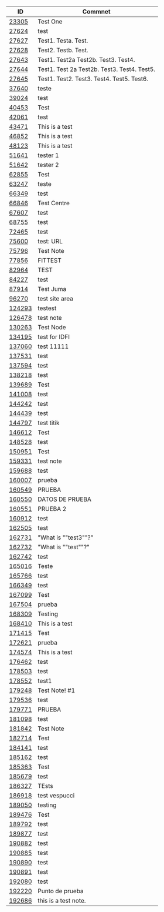 **ID** | **Commnet**
---------|--------------
[23305](http://www.openstreetmap.org/note/23305#map=19/15.2960451/44.2309678) | Test One
[27624](http://www.openstreetmap.org/note/27624#map=19/5.8782147/-55.1297486) | test
[27627](http://www.openstreetmap.org/note/27627#map=19/49.2962407/-18.7203786) | Test1. Testa. Test.
[27628](http://www.openstreetmap.org/note/27628#map=19/49.2959066/-18.7200326) | Test2. Testb. Test.
[27643](http://www.openstreetmap.org/note/27643#map=19/49.2960570/-18.7200460) | Test1. Test2a Test2b. Test3. Test4.
[27644](http://www.openstreetmap.org/note/27644#map=19/49.2961742/-18.7202257) | Test1. Test 2a Test2b. Test3. Test4. Test5.
[27645](http://www.openstreetmap.org/note/27645#map=19/49.2962582/-18.7198448) | Test1. Test2. Test3. Test4. Test5. Test6.
[37640](http://www.openstreetmap.org/note/37640#map=19/-21.6165394/-55.1656580) | teste
[39024](http://www.openstreetmap.org/note/39024#map=19/44.5293572/18.7169239) | test
[40453](http://www.openstreetmap.org/note/40453#map=19/43.3418194/17.8013438) | Test
[42061](http://www.openstreetmap.org/note/42061#map=19/31.3473126/121.5745582) | test
[43471](http://www.openstreetmap.org/note/43471#map=19/55.0000000/-130.0000000) | This is a test
[46852](http://www.openstreetmap.org/note/46852#map=19/55.0000000/-130.0000000) | This is a test
[48123](http://www.openstreetmap.org/note/48123#map=19/55.0000000/-130.0000000) | This is a test
[51641](http://www.openstreetmap.org/note/51641#map=19/-7.8705237/112.0200348) | tester 1
[51642](http://www.openstreetmap.org/note/51642#map=19/-7.8832769/112.0258713) | tester 2
[62855](http://www.openstreetmap.org/note/62855#map=19/21.5706106/39.1716671) | Test
[63247](http://www.openstreetmap.org/note/63247#map=19/-20.4583384/-54.5905280) | teste
[66349](http://www.openstreetmap.org/note/66349#map=19/43.8575928/18.4244531) | test
[66846](http://www.openstreetmap.org/note/66846#map=19/51.5909093/-2.9911888) | Test Centre
[67607](http://www.openstreetmap.org/note/67607#map=19/-6.9206968/107.7192575) | test
[68755](http://www.openstreetmap.org/note/68755#map=19/-3.4761541/102.5278473) | test
[72465](http://www.openstreetmap.org/note/72465#map=19/41.2272807/-95.9381962) | test
[75600](http://www.openstreetmap.org/note/75600#map=19/-0.6795915/29.0148926) | test: URL
[75796](http://www.openstreetmap.org/note/75796#map=19/17.1506400/-89.0694787) | Test Note
[77856](http://www.openstreetmap.org/note/77856#map=19/11.2435698/125.0079051) | FITTEST
[82964](http://www.openstreetmap.org/note/82964#map=19/-7.0436533/113.9484787) | TEST
[84227](http://www.openstreetmap.org/note/84227#map=19/41.9581498/-70.6672382) | test
[87914](http://www.openstreetmap.org/note/87914#map=19/-5.3658269/-60.3293610) | Test Juma
[96270](http://www.openstreetmap.org/note/96270#map=19/51.0303969/-1.5269279) | test site area
[124293](http://www.openstreetmap.org/note/124293#map=19/61.6792872/27.2780657) | testest
[126478](http://www.openstreetmap.org/note/126478#map=19/-6.2460400/106.8050300) | test note
[130263](http://www.openstreetmap.org/note/130263#map=19/21.0118458/105.7991982) | Test  Node
[134195](http://www.openstreetmap.org/note/134195#map=19/41.6823355/44.8553753) | test for IDFI
[137060](http://www.openstreetmap.org/note/137060#map=19/12.1751895/109.1794682) | test 11111
[137531](http://www.openstreetmap.org/note/137531#map=19/37.5595050/127.0721412) | test
[137594](http://www.openstreetmap.org/note/137594#map=19/37.2326946/-90.3566319) | test
[138218](http://www.openstreetmap.org/note/138218#map=19/39.9219150/116.4634895) | test
[139689](http://www.openstreetmap.org/note/139689#map=19/24.9462191/-98.9058781) | Test
[141008](http://www.openstreetmap.org/note/141008#map=19/5.2066419/-74.7363397) | test
[144242](http://www.openstreetmap.org/note/144242#map=19/30.0622530/31.2679696) | test
[144439](http://www.openstreetmap.org/note/144439#map=19/43.3374458/17.8231502) | test
[144797](http://www.openstreetmap.org/note/144797#map=19/-7.5230116/110.6143534) | test titik
[146612](http://www.openstreetmap.org/note/146612#map=19/13.0897614/-59.6265793) | Test
[148528](http://www.openstreetmap.org/note/148528#map=19/50.4170000/3.7605500) | test
[150951](http://www.openstreetmap.org/note/150951#map=19/59.7494233/10.0151539) | Test
[159331](http://www.openstreetmap.org/note/159331#map=19/1.5003206/110.3611851) | test note
[159688](http://www.openstreetmap.org/note/159688#map=19/39.9625171/32.5795269) | test
[160007](http://www.openstreetmap.org/note/160007#map=19/19.3542659/-99.1854662) | prueba
[160549](http://www.openstreetmap.org/note/160549#map=19/-0.3581691/-78.5487270) | PRUEBA
[160550](http://www.openstreetmap.org/note/160550#map=19/-0.3464105/-78.5687256) | DATOS DE PRUEBA
[160551](http://www.openstreetmap.org/note/160551#map=19/-0.3464749/-78.5758495) | PRUEBA 2
[160912](http://www.openstreetmap.org/note/160912#map=19/14.7731656/-17.4062490) | test
[162505](http://www.openstreetmap.org/note/162505#map=19/28.6684963/-106.1321676) | test
[162731](http://www.openstreetmap.org/note/162731#map=19/21.3265123/39.9520719) | "What is ""test3""?"
[162732](http://www.openstreetmap.org/note/162732#map=19/21.3268347/39.9520531) | "What is ""test""?"
[162742](http://www.openstreetmap.org/note/162742#map=19/37.3661500/127.1280100) | test
[165016](http://www.openstreetmap.org/note/165016#map=19/-21.1252574/-56.4295578) | Teste
[165766](http://www.openstreetmap.org/note/165766#map=19/33.7401727/-118.1058383) | test
[166349](http://www.openstreetmap.org/note/166349#map=19/40.0428934/116.2885022) | test
[167099](http://www.openstreetmap.org/note/167099#map=19/32.5376241/104.4439316) | Test
[167504](http://www.openstreetmap.org/note/167504#map=19/-1.0710787/-80.4475148) | prueba
[168309](http://www.openstreetmap.org/note/168309#map=19/63.4178718/38.7275362) | Testing
[168410](http://www.openstreetmap.org/note/168410#map=19/21.0374931/105.7810745) | This is a test
[171415](http://www.openstreetmap.org/note/171415#map=19/37.0554511/-106.2086105) | Test
[172621](http://www.openstreetmap.org/note/172621#map=19/-41.4721553/-72.9396915) | prueba
[174574](http://www.openstreetmap.org/note/174574#map=19/57.5029135/-112.8189468) | This is a test
[176462](http://www.openstreetmap.org/note/176462#map=19/53.1284749/29.2156804) | test
[178503](http://www.openstreetmap.org/note/178503#map=19/51.5512721/0.2002645) | test
[178552](http://www.openstreetmap.org/note/178552#map=19/42.8747100/74.5809326) | test1
[179248](http://www.openstreetmap.org/note/179248#map=19/38.7488287/-75.1476002) | Test Note! #1
[179536](http://www.openstreetmap.org/note/179536#map=19/36.4841500/-114.5270800) | test
[179771](http://www.openstreetmap.org/note/179771#map=19/41.6446164/-0.8617589) | PRUEBA
[181098](http://www.openstreetmap.org/note/181098#map=19/51.2138525/4.2506661) | test
[181842](http://www.openstreetmap.org/note/181842#map=19/22.6445513/76.0892057) | Test Note
[182714](http://www.openstreetmap.org/note/182714#map=19/39.6846003/54.8803139) | Test
[184141](http://www.openstreetmap.org/note/184141#map=19/44.1400107/-88.5086489) | test
[185162](http://www.openstreetmap.org/note/185162#map=19/32.7527769/-96.8252563) | test
[185363](http://www.openstreetmap.org/note/185363#map=19/38.2101131/-90.3801441) | Test
[185679](http://www.openstreetmap.org/note/185679#map=19/16.0476282/108.1772232) | test
[186327](http://www.openstreetmap.org/note/186327#map=19/56.9719538/21.9809175) | TEsts
[186918](http://www.openstreetmap.org/note/186918#map=19/38.7254990/-77.1157326) | test vespucci
[189050](http://www.openstreetmap.org/note/189050#map=19/52.2416240/-2.2713375) | testing
[189476](http://www.openstreetmap.org/note/189476#map=19/47.5303576/-121.8707371) | Test
[189792](http://www.openstreetmap.org/note/189792#map=19/22.5334483/113.9442086) | test
[189877](http://www.openstreetmap.org/note/189877#map=19/51.6123500/6.6295300) | test
[190882](http://www.openstreetmap.org/note/190882#map=19/31.4174203/-89.5368147) | test
[190885](http://www.openstreetmap.org/note/190885#map=19/31.2948527/-89.6141052) | test
[190890](http://www.openstreetmap.org/note/190890#map=19/31.2650525/-89.6132469) | test
[190891](http://www.openstreetmap.org/note/190891#map=19/31.2603936/-89.6138048) | test
[192080](http://www.openstreetmap.org/note/192080#map=19/31.3908645/-89.5423508) | test
[192220](http://www.openstreetmap.org/note/192220#map=19/-0.2248168/-78.5102642) | Punto de prueba
[192686](http://www.openstreetmap.org/note/192686#map=19/46.2181005/24.7945735) | this is a test note.
